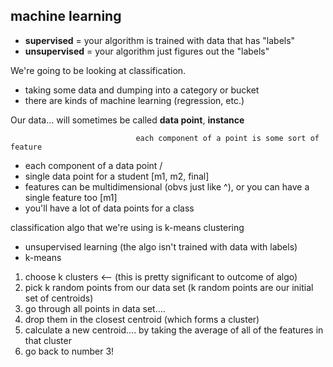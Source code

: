 machine learning
-----
* __supervised__ = your algorithm is trained with data that has "labels"
* __unsupervised__ = your algorithm just figures out the "labels"

We're going to be looking at classification.

* taking some data and dumping into a category or bucket
* there are kinds of machine learning (regression, etc.)

Our data... will sometimes be called __data point__, __instance__

                                each component of a point is some sort of feature
* each component of a data point   \/
* single data point for a student [m1, m2, final]
* features can be multidimensional (obvs just like ^), or you can have a single feature too [m1]
* you'll have a lot of data points for a class

classification algo that we're using is k-means clustering

* unsupervised learning (the algo isn't trained with data with labels)
* k-means

1. choose k clusters <-- (this is pretty significant to outcome of algo)
2. pick k random points from our data set (k random points are our initial set of centroids)
3. go through all points in data set....
4. drop them in the closest centroid (which forms a cluster)
5. calculate a new centroid.... by taking the average of all of the features in that cluster
6. go back to number 3!





















